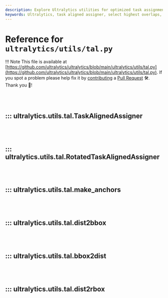 ```yaml
---
description: Explore Ultralytics utilities for optimized task assignment, bounding box creation, and distance calculation. Learn more about algorithm implementations.
keywords: Ultralytics, task aligned assigner, select highest overlaps, make anchors, dist2bbox, bbox2dist, utilities, algorithm
---
```


# Reference for `ultralytics/utils/tal.py`

!!! Note
    This file is available at [https://github.com/ultralytics/ultralytics/blob/main/ultralytics/utils/tal.py](https://github.com/ultralytics/ultralytics/blob/main/ultralytics/utils/tal.py). If you spot a problem please help fix it by [contributing](https://docs.ultralytics.com/help/contributing/) a [Pull Request](https://github.com/ultralytics/ultralytics/edit/main/ultralytics/utils/tal.py) 🛠️. Thank you 🙏!

<br><br>

## ::: ultralytics.utils.tal.TaskAlignedAssigner

<br><br>

## ::: ultralytics.utils.tal.RotatedTaskAlignedAssigner

<br><br>

## ::: ultralytics.utils.tal.make_anchors

<br><br>

## ::: ultralytics.utils.tal.dist2bbox

<br><br>

## ::: ultralytics.utils.tal.bbox2dist

<br><br>

## ::: ultralytics.utils.tal.dist2rbox

<br><br>
